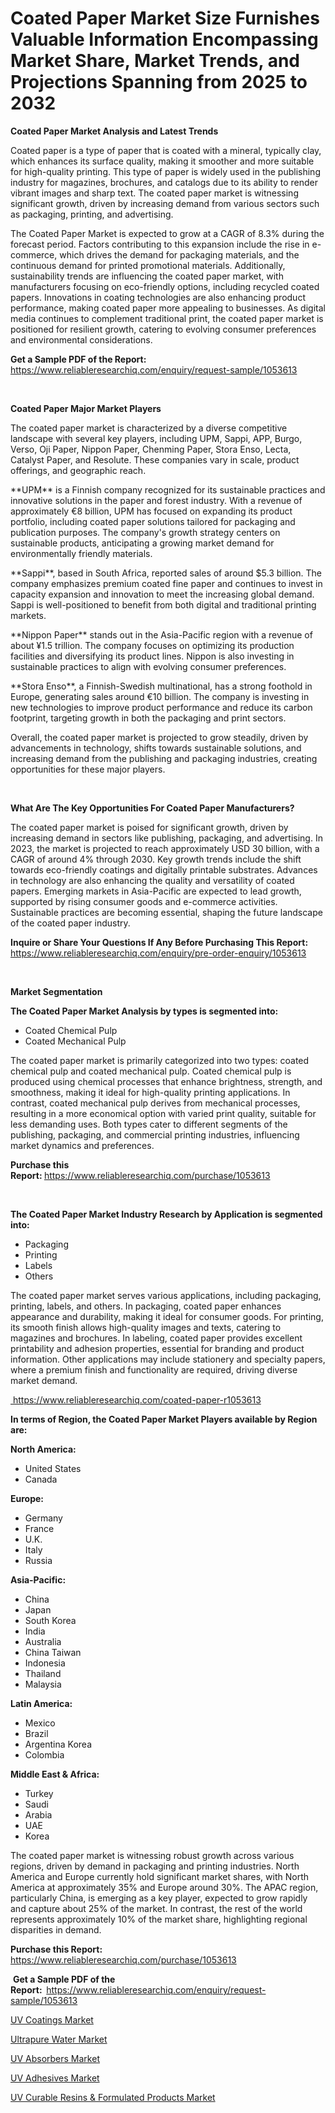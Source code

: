 <p><h1>Coated Paper Market Size Furnishes Valuable Information Encompassing Market Share, Market Trends, and Projections Spanning from 2025 to 2032</h1></p><p><strong>Coated Paper Market Analysis and Latest Trends</strong></p>
<p><p>Coated paper is a type of paper that is coated with a mineral, typically clay, which enhances its surface quality, making it smoother and more suitable for high-quality printing. This type of paper is widely used in the publishing industry for magazines, brochures, and catalogs due to its ability to render vibrant images and sharp text. The coated paper market is witnessing significant growth, driven by increasing demand from various sectors such as packaging, printing, and advertising. </p><p>The Coated Paper Market is expected to grow at a CAGR of 8.3% during the forecast period. Factors contributing to this expansion include the rise in e-commerce, which drives the demand for packaging materials, and the continuous demand for printed promotional materials. Additionally, sustainability trends are influencing the coated paper market, with manufacturers focusing on eco-friendly options, including recycled coated papers. Innovations in coating technologies are also enhancing product performance, making coated paper more appealing to businesses. As digital media continues to complement traditional print, the coated paper market is positioned for resilient growth, catering to evolving consumer preferences and environmental considerations.</p></p>
<p><strong>Get a Sample PDF of the Report:&nbsp;</strong> <a href="https://www.reliableresearchiq.com/enquiry/request-sample/1053613?utm_campaign=1900&utm_medium=2&utm_source=Github&utm_content=ia&utm_term=31032025&utm_id=coated-paper">https://www.reliableresearchiq.com/enquiry/request-sample/1053613</a></p>
<p>&nbsp;</p>
<p><strong>Coated Paper Major Market Players</strong></p>
<p><p>The coated paper market is characterized by a diverse competitive landscape with several key players, including UPM, Sappi, APP, Burgo, Verso, Oji Paper, Nippon Paper, Chenming Paper, Stora Enso, Lecta, Catalyst Paper, and Resolute. These companies vary in scale, product offerings, and geographic reach.</p><p>**UPM** is a Finnish company recognized for its sustainable practices and innovative solutions in the paper and forest industry. With a revenue of approximately €8 billion, UPM has focused on expanding its product portfolio, including coated paper solutions tailored for packaging and publication purposes. The company's growth strategy centers on sustainable products, anticipating a growing market demand for environmentally friendly materials.</p><p>**Sappi**, based in South Africa, reported sales of around $5.3 billion. The company emphasizes premium coated fine paper and continues to invest in capacity expansion and innovation to meet the increasing global demand. Sappi is well-positioned to benefit from both digital and traditional printing markets.</p><p>**Nippon Paper** stands out in the Asia-Pacific region with a revenue of about ¥1.5 trillion. The company focuses on optimizing its production facilities and diversifying its product lines. Nippon is also investing in sustainable practices to align with evolving consumer preferences.</p><p>**Stora Enso**, a Finnish-Swedish multinational, has a strong foothold in Europe, generating sales around €10 billion. The company is investing in new technologies to improve product performance and reduce its carbon footprint, targeting growth in both the packaging and print sectors.</p><p>Overall, the coated paper market is projected to grow steadily, driven by advancements in technology, shifts towards sustainable solutions, and increasing demand from the publishing and packaging industries, creating opportunities for these major players.</p></p>
<p>&nbsp;</p>
<p><strong>What Are The Key Opportunities For Coated Paper Manufacturers?</strong></p>
<p><p>The coated paper market is poised for significant growth, driven by increasing demand in sectors like publishing, packaging, and advertising. In 2023, the market is projected to reach approximately USD 30 billion, with a CAGR of around 4% through 2030. Key growth trends include the shift towards eco-friendly coatings and digitally printable substrates. Advances in technology are also enhancing the quality and versatility of coated papers. Emerging markets in Asia-Pacific are expected to lead growth, supported by rising consumer goods and e-commerce activities. Sustainable practices are becoming essential, shaping the future landscape of the coated paper industry.</p></p>
<p><strong>Inquire or Share Your Questions If Any Before Purchasing This Report:</strong> <a href="https://www.reliableresearchiq.com/enquiry/pre-order-enquiry/1053613?utm_campaign=1900&utm_medium=2&utm_source=Github&utm_content=ia&utm_term=31032025&utm_id=coated-paper">https://www.reliableresearchiq.com/enquiry/pre-order-enquiry/1053613</a></p>
<p>&nbsp;</p>
<p><strong>Market Segmentation</strong></p>
<p><strong>The Coated Paper Market Analysis by types is segmented into:</strong></p>
<p><ul><li>Coated Chemical Pulp</li><li>Coated Mechanical Pulp</li></ul></p>
<p><p>The coated paper market is primarily categorized into two types: coated chemical pulp and coated mechanical pulp. Coated chemical pulp is produced using chemical processes that enhance brightness, strength, and smoothness, making it ideal for high-quality printing applications. In contrast, coated mechanical pulp derives from mechanical processes, resulting in a more economical option with varied print quality, suitable for less demanding uses. Both types cater to different segments of the publishing, packaging, and commercial printing industries, influencing market dynamics and preferences.</p></p>
<p><strong>Purchase this Report:&nbsp;</strong><a href="https://www.reliableresearchiq.com/purchase/1053613?utm_campaign=1900&utm_medium=2&utm_source=Github&utm_content=ia&utm_term=31032025&utm_id=coated-paper">https://www.reliableresearchiq.com/purchase/1053613</a></p>
<p>&nbsp;</p>
<p><strong>The Coated Paper Market Industry Research by Application is segmented into:</strong></p>
<p><ul><li>Packaging</li><li>Printing</li><li>Labels</li><li>Others</li></ul></p>
<p><p>The coated paper market serves various applications, including packaging, printing, labels, and others. In packaging, coated paper enhances appearance and durability, making it ideal for consumer goods. For printing, its smooth finish allows high-quality images and texts, catering to magazines and brochures. In labeling, coated paper provides excellent printability and adhesion properties, essential for branding and product information. Other applications may include stationery and specialty papers, where a premium finish and functionality are required, driving diverse market demand.</p></p>
<p><a href="https://www.reliableresearchiq.com/coated-paper-r1053613?utm_campaign=1900&utm_medium=2&utm_source=Github&utm_content=ia&utm_term=31032025&utm_id=coated-paper">&nbsp;https://www.reliableresearchiq.com/coated-paper-r1053613</a></p>
<p><strong>In terms of Region, the Coated Paper Market Players available by Region are:</strong></p>
<p>
    <p> <strong> North America: </strong>
        <ul>
            <li>United States</li>
            <li>Canada</li>
        </ul>
        </p> 
    <p> <strong> Europe: </strong>
        <ul>
            <li>Germany</li>
            <li>France</li>
            <li>U.K.</li>
            <li>Italy</li>
            <li>Russia</li>
        </ul>
        </p> 
    <p> <strong> Asia-Pacific: </strong>
        <ul>
            <li>China</li>
            <li>Japan</li>
            <li>South Korea</li>
            <li>India</li>
            <li>Australia</li>
            <li>China Taiwan</li>
            <li>Indonesia</li>
            <li>Thailand</li>
            <li>Malaysia</li>
        </ul>
        </p> 
    <p> <strong> Latin America: </strong>
        <ul>
            <li>Mexico</li>
            <li>Brazil</li>
            <li>Argentina Korea</li>
            <li>Colombia</li>
        </ul>
        </p> 
    <p> <strong> Middle East & Africa: </strong>
        <ul>
            <li>Turkey</li>
            <li>Saudi</li>
            <li>Arabia</li>
            <li>UAE</li>
            <li>Korea</li>
        </ul>
    </p>
    </p>
<p><p>The coated paper market is witnessing robust growth across various regions, driven by demand in packaging and printing industries. North America and Europe currently hold significant market shares, with North America at approximately 35% and Europe around 30%. The APAC region, particularly China, is emerging as a key player, expected to grow rapidly and capture about 25% of the market. In contrast, the rest of the world represents approximately 10% of the market share, highlighting regional disparities in demand.</p></p>
<p><strong>Purchase this Report: </strong><a href="https://www.reliableresearchiq.com/purchase/1053613?utm_campaign=1900&utm_medium=2&utm_source=Github&utm_content=ia&utm_term=31032025&utm_id=coated-paper">https://www.reliableresearchiq.com/purchase/1053613</a></p>
<p>&nbsp;<strong>Get a Sample PDF of the Report:&nbsp;&nbsp;</strong><a href="https://www.reliableresearchiq.com/enquiry/request-sample/1053613?utm_campaign=1900&utm_medium=2&utm_source=Github&utm_content=ia&utm_term=31032025&utm_id=coated-paper">https://www.reliableresearchiq.com/enquiry/request-sample/1053613</a></p>
<p><strong></strong></p>
<p><p><a href="https://github.com/awwqamet/Market-Research-Report-List-1/blob/main/uv-coatings-market.md?utm_campaign=1900&utm_medium=2&utm_source=Github&utm_content=ia&utm_term=31032025&utm_id=coated-paper">UV Coatings Market</a></p><p><a href="https://github.com/yodhafirorae/Market-Research-Report-List-1/blob/main/ultrapure-water-market.md?utm_campaign=1900&utm_medium=2&utm_source=Github&utm_content=ia&utm_term=31032025&utm_id=coated-paper">Ultrapure Water Market</a></p><p><a href="https://github.com/chillwervenu/Market-Research-Report-List-1/blob/main/uv-absorbers-market.md?utm_campaign=1900&utm_medium=2&utm_source=Github&utm_content=ia&utm_term=31032025&utm_id=coated-paper">UV Absorbers Market</a></p><p><a href="https://github.com/marcayaminig/Market-Research-Report-List-1/blob/main/uv-adhesives-market.md?utm_campaign=1900&utm_medium=2&utm_source=Github&utm_content=ia&utm_term=31032025&utm_id=coated-paper">UV Adhesives Market</a></p><p><a href="https://github.com/stuwinawisa/Market-Research-Report-List-1/blob/main/uv-curable-resins-formulated-products-market.md?utm_campaign=1900&utm_medium=2&utm_source=Github&utm_content=ia&utm_term=31032025&utm_id=coated-paper">UV Curable Resins & Formulated Products Market</a></p></p>